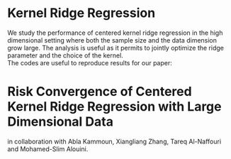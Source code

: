 # Kernel Ridge Regression
We study the performance of centered kernel ridge regression in the high dimensional setting where both the sample size and the data dimension grow large. The analysis is useful as it permits to jointly optimize the ridge parameter and the choice of the kernel.  
The codes are useful to reproduce results for our paper: 
# Risk Convergence of Centered Kernel Ridge Regression with Large Dimensional Data
in collaboration with Abla Kammoun, Xiangliang Zhang, Tareq Al-Naffouri and Mohamed-Slim Alouini. 
